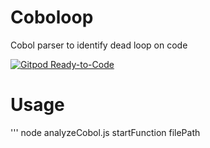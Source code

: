 # Coboloop
Cobol parser to identify dead loop on code

[![Gitpod Ready-to-Code](https://img.shields.io/badge/Gitpod-Ready--to--Code-blue?logo=gitpod)](https://gitpod.io/from-referrer/)

# Usage
'''
node analyzeCobol.js startFunction filePath